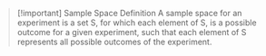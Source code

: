 >[!important] Sample Space Definition
>A sample space for an experiment is a set S, for which each element of S, is a possible outcome for a given experiment, such that each element of S represents all possible outcomes of the experiment.
